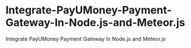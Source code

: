 # Integrate-PayUMoney-Payment-Gateway-In-Node.js-and-Meteor.js
Integrate PayUMoney Payment Gateway In Node.js and Meteor.js
